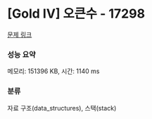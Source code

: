 # [Gold IV] 오큰수 - 17298 

[문제 링크](https://www.acmicpc.net/problem/17298) 

### 성능 요약

메모리: 151396 KB, 시간: 1140 ms

### 분류

자료 구조(data_structures), 스택(stack)

